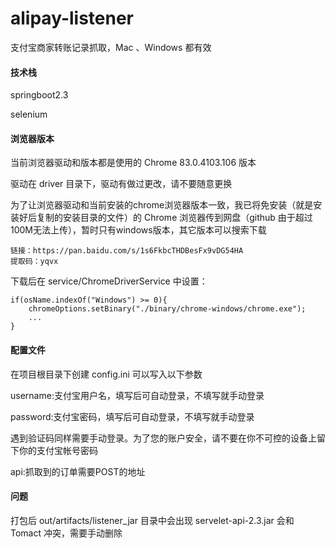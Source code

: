# alipay-listener

支付宝商家转账记录抓取，Mac 、Windows 都有效

#### 技术栈
springboot2.3

selenium

#### 浏览器版本
当前浏览器驱动和版本都是使用的 Chrome 83.0.4103.106 版本

驱动在 driver 目录下，驱动有做过更改，请不要随意更换

为了让浏览器驱动和当前安装的chrome浏览器版本一致，我已将免安装（就是安装好后复制的安装目录的文件）的 Chrome 浏览器传到网盘（github 由于超过100M无法上传），暂时只有windows版本，其它版本可以搜索下载

```$xslt
链接：https://pan.baidu.com/s/1s6FkbcTHDBesFx9vDG54HA 
提取码：yqvx
```

下载后在 service/ChromeDriverService 中设置：

```$xslt
if(osName.indexOf("Windows") >= 0){
    chromeOptions.setBinary("./binary/chrome-windows/chrome.exe");
    ...
}
```

#### 配置文件
在项目根目录下创建 config.ini 可以写入以下参数

username:支付宝用户名，填写后可自动登录，不填写就手动登录

password:支付宝密码，填写后可自动登录，不填写就手动登录

遇到验证码同样需要手动登录。为了您的账户安全，请不要在你不可控的设备上留下你的支付宝帐号密码

api:抓取到的订单需要POST的地址

#### 问题
打包后 out/artifacts/listener_jar 目录中会出现 servelet-api-2.3.jar 会和 Tomact 冲突，需要手动删除
